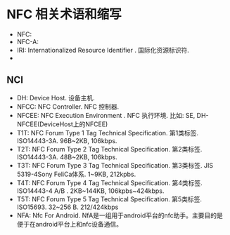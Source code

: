 # NFC 相关术语和缩写

* NFC:
* NFC-A:
* IRI: Internationalized Resource Identifier . 国际化资源标识符.
* 

## NCI 

* DH: Device Host. 设备主机.
* NFCC: NFC Controller. NFC 控制器.
* NFCEE: NFC Execution Environment . NFC 执行环境. 比如: SE, DH-NFCEE(DeviceHost上的NFCEE)
* T1T: NFC Forum Type 1 Tag Technical Specification. 第1类标签. ISO14443-3A. 96B~2KB, 106kbps.
* T2T: NFC Forum Type 2 Tag Technical Specification. 第2类标签. ISO14443-3A. 48B~2KB, 106kbps.
* T3T: NFC Forum Type 3 Tag Technical Specification. 第3类标签. JIS 5319-4Sony FeliCa体系. 1~9KB, 212kpbs.
* T4T: NFC Forum Type 4 Tag Technical Specification. 第4类标签.  ISO14443-4 A/B . 2KB~144KB, 106kpbs~424kbps.
* T5T: NFC Forum Type 5 Tag Technical Specification. 第5类标签. ISO15693. 32~256 B. 212/424kbps
* NFA: Nfc For Android. NfA是一组用于android平台的nfc助手。主要目的是便于在android平台上和nfc设备通信。

